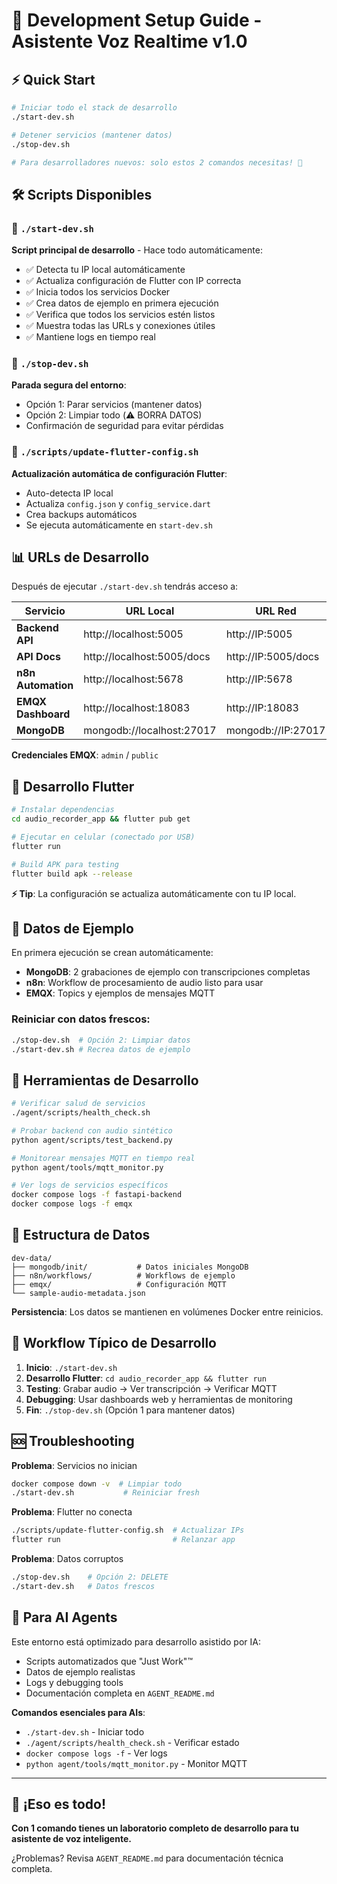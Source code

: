 # 🚀 Development Setup Guide - Asistente Voz Realtime v1.0

## ⚡ Quick Start

```bash
# Iniciar todo el stack de desarrollo
./start-dev.sh

# Detener servicios (mantener datos)
./stop-dev.sh

# Para desarrolladores nuevos: solo estos 2 comandos necesitas! 🎉
```

## 🛠️ Scripts Disponibles

### 🚀 `./start-dev.sh`
**Script principal de desarrollo** - Hace todo automáticamente:
- ✅ Detecta tu IP local automáticamente
- ✅ Actualiza configuración de Flutter con IP correcta
- ✅ Inicia todos los servicios Docker
- ✅ Crea datos de ejemplo en primera ejecución
- ✅ Verifica que todos los servicios estén listos
- ✅ Muestra todas las URLs y conexiones útiles
- ✅ Mantiene logs en tiempo real

### 🛑 `./stop-dev.sh`
**Parada segura del entorno**:
- Opción 1: Parar servicios (mantener datos)
- Opción 2: Limpiar todo (⚠️ BORRA DATOS)
- Confirmación de seguridad para evitar pérdidas

### 🔄 `./scripts/update-flutter-config.sh`
**Actualización automática de configuración Flutter**:
- Auto-detecta IP local
- Actualiza `config.json` y `config_service.dart`
- Crea backups automáticos
- Se ejecuta automáticamente en `start-dev.sh`

## 📊 URLs de Desarrollo

Después de ejecutar `./start-dev.sh` tendrás acceso a:

| Servicio | URL Local | URL Red | Descripción |
|----------|-----------|---------|-------------|
| **Backend API** | http://localhost:5005 | http://IP:5005 | FastAPI + Whisper |
| **API Docs** | http://localhost:5005/docs | http://IP:5005/docs | Swagger UI |
| **n8n Automation** | http://localhost:5678 | http://IP:5678 | Workflows |
| **EMQX Dashboard** | http://localhost:18083 | http://IP:18083 | MQTT admin |
| **MongoDB** | mongodb://localhost:27017 | mongodb://IP:27017 | Database |

**Credenciales EMQX**: `admin` / `public`

## 📱 Desarrollo Flutter

```bash
# Instalar dependencias
cd audio_recorder_app && flutter pub get

# Ejecutar en celular (conectado por USB)
flutter run

# Build APK para testing
flutter build apk --release
```

**⚡ Tip**: La configuración se actualiza automáticamente con tu IP local.

## 🧪 Datos de Ejemplo

En primera ejecución se crean automáticamente:
- **MongoDB**: 2 grabaciones de ejemplo con transcripciones completas
- **n8n**: Workflow de procesamiento de audio listo para usar
- **EMQX**: Topics y ejemplos de mensajes MQTT

### Reiniciar con datos frescos:
```bash
./stop-dev.sh  # Opción 2: Limpiar datos
./start-dev.sh # Recrea datos de ejemplo
```

## 🔧 Herramientas de Desarrollo

```bash
# Verificar salud de servicios
./agent/scripts/health_check.sh

# Probar backend con audio sintético
python agent/scripts/test_backend.py

# Monitorear mensajes MQTT en tiempo real
python agent/tools/mqtt_monitor.py

# Ver logs de servicios específicos
docker compose logs -f fastapi-backend
docker compose logs -f emqx
```

## 📂 Estructura de Datos

```
dev-data/
├── mongodb/init/           # Datos iniciales MongoDB
├── n8n/workflows/          # Workflows de ejemplo
├── emqx/                   # Configuración MQTT
└── sample-audio-metadata.json
```

**Persistencia**: Los datos se mantienen en volúmenes Docker entre reinicios.

## 🔄 Workflow Típico de Desarrollo

1. **Inicio**: `./start-dev.sh`
2. **Desarrollo Flutter**: `cd audio_recorder_app && flutter run`
3. **Testing**: Grabar audio → Ver transcripción → Verificar MQTT
4. **Debugging**: Usar dashboards web y herramientas de monitoring
5. **Fin**: `./stop-dev.sh` (Opción 1 para mantener datos)

## 🆘 Troubleshooting

**Problema**: Servicios no inician
```bash
docker compose down -v  # Limpiar todo
./start-dev.sh           # Reiniciar fresh
```

**Problema**: Flutter no conecta
```bash
./scripts/update-flutter-config.sh  # Actualizar IPs
flutter run                         # Relanzar app
```

**Problema**: Datos corruptos
```bash
./stop-dev.sh    # Opción 2: DELETE
./start-dev.sh   # Datos frescos
```

## 🎯 Para AI Agents

Este entorno está optimizado para desarrollo asistido por IA:
- Scripts automatizados que "Just Work"™
- Datos de ejemplo realistas
- Logs y debugging tools
- Documentación completa en `AGENT_README.md`

**Comandos esenciales para AIs**:
- `./start-dev.sh` - Iniciar todo
- `./agent/scripts/health_check.sh` - Verificar estado
- `docker compose logs -f` - Ver logs
- `python agent/tools/mqtt_monitor.py` - Monitor MQTT

---

## 🎉 ¡Eso es todo!

**Con 1 comando tienes un laboratorio completo de desarrollo para tu asistente de voz inteligente.**

¿Problemas? Revisa `AGENT_README.md` para documentación técnica completa. 